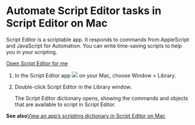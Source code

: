 # Automate Script Editor tasks in Script Editor on Mac

Script Editor is a scriptable app. It responds to commands from AppleScript and JavaScript for Automation. You can write time-saving scripts to help you in your scripting.

[Open Script Editor for me](x-help-action://openApp?bundleId=com.apple.ScriptEditor2)

1. In the Script Editor app ![](https://help.apple.com/assets/67DB7E842551EA97CB00BED5/67DB7E8502C5F38AAF0D7DC6/en_US/2d1774dafc25e40f6f806216d54cdf01.png) on your Mac, choose Window &gt; Library.
2. Double-click Script Editor in the Library window.

   The Script Editor dictionary opens, showing the commands and objects that are available to script in Script Editor.

**See also**[View an app’s scripting dictionary in Script Editor on Mac](https://support.apple.com/guide/script-editor/view-an-apps-scripting-dictionary-scpedt1126/2.11/mac/26)
